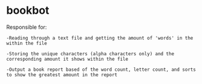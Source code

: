 # bookbot

Responsible for:

    -Reading through a text file and getting the amount of 'words' in the within the file

    -Storing the unique characters (alpha characters only) and the corresponding amount it shows within the file
    
    -Output a book report based of the word count, letter count, and sorts to show the greatest amount in the report